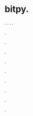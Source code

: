 # bitpy.
.
.
.
.












.






















































.
























.



























.

















































































.































































.































































































.















.


































































.























































































